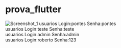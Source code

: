 # prova_flutter
 ![Screenshot_1](https://github.com/pontes2014/prova_flutter/assets/91500779/5ade4ac7-8ca3-4d6b-a6ad-1f5246a72d4a)
usuarios Login:pontes Senha:pontes </br>
usuarios Login:teste Senha:teste </br>
usuarios Login:admin Senha:admin </br>
usuarios Login:roberto Senha:123 </br>
